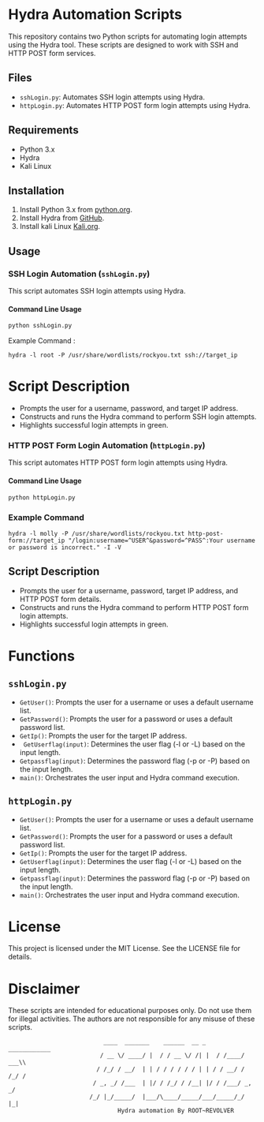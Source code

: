 # Hydra Automation Scripts

This repository contains two Python scripts for automating login attempts using the Hydra tool. These scripts are designed to work with SSH and HTTP POST form services.

## Files

- `sshLogin.py`: Automates SSH login attempts using Hydra.
- `httpLogin.py`: Automates HTTP POST form login attempts using Hydra.

## Requirements

- Python 3.x
- Hydra
- Kali Linux

## Installation

1. Install Python 3.x from [python.org](https://www.python.org/).
2. Install Hydra from [GitHub](https://github.com/vanhauser-thc/thc-hydra).
3. Install kali Linux [Kali.org](https://www.kali.org/get-kali/#kali-platforms).

## Usage

### SSH Login Automation (`sshLogin.py`)

This script automates SSH login attempts using Hydra.

#### Command Line Usage

```sh
python sshLogin.py
```
Example Command : 
```
hydra -l root -P /usr/share/wordlists/rockyou.txt ssh://target_ip
```
# Script Description
 - Prompts the user for a username, password, and target IP address.
 - Constructs and runs the Hydra command to perform SSH login attempts.
 - Highlights successful login attempts in green.

### HTTP POST Form Login Automation (```httpLogin.py```)
  This script automates HTTP POST form login attempts using Hydra.

 #### Command Line Usage
 ```
 python httpLogin.py
 ```
 ### Example Command 
 ```
 hydra -l molly -P /usr/share/wordlists/rockyou.txt http-post-form://target_ip "/login:username=^USER^&password=^PASS^:Your username or password is incorrect." -I -V
 ```
 ## Script Description
 - Prompts the user for a username, password, target IP address, and HTTP POST form details.
 - Constructs and runs the Hydra command to perform HTTP POST form login attempts.
 - Highlights successful login attempts in green.

# Functions
## ```sshLogin.py```

 - ```GetUser()```: Prompts the user for a username or uses a default username list.
 - ```GetPassword()```: Prompts the user for a password or uses a default password list.
 - ```GetIp()```: Prompts the user for the target IP address.
 - ``` GetUserflag(input)```: Determines the user flag (-l or -L) based on the input length.
 - ```Getpassflag(input)```: Determines the password flag (-p or -P) based on the input length.
 - ```main()```: Orchestrates the user input and Hydra command execution.
## ```httpLogin.py```
 - ```GetUser()```: Prompts the user for a username or uses a default username list.
 - ```GetPassword()```: Prompts the user for a password or uses a default password list.
 - ```GetIp()```: Prompts the user for the target IP address.
 - ```GetUserflag(input)```: Determines the user flag (-l or -L) based on the input length.
 - ```Getpassflag(input)```: Determines the password flag (-p or -P) based on the input length.
- ```main()```: Orchestrates the user input and Hydra command execution.
# License
This project is licensed under the MIT License. See the LICENSE file for details.

# Disclaimer
These scripts are intended for educational purposes only. Do not use them for illegal activities. The authors are not responsible for any misuse of these scripts.

                    
                               ____  _______    ______  __ _    ____________ 
                              / __ \/ ____/ |  / / __ \/ /| |  / /____/ ___\\
                             / /_/ / __/  | | / / / / / / | | / / __/ / /_/ /
                            / _, _/ /___  | |/ / /_/ / /__| |/ / /___/ _, _/  
                           /_/ |_/_____/  |___/\____/_____/___/_____/_/ |_|   
                                   Hydra automation By ROOT~REVOLVER